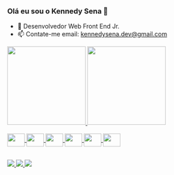 ### Olá eu sou o Kennedy Sena 👋

- 🌱 Desenvolvedor Web Front End Jr.
- 📫 Contate-me email: kennedysena.dev@gmail.com

<div> 
  <a href="https://github.com/Kennedysena">                                      
  <img height = "180em" src = "https://github-readme-stats.vercel.app/api?username=Kennedysena&show_icons=true&theme=dark&include_all_commits=true&count_private=true" />
  <img height = "180em" src = "https://github-readme-stats.vercel.app/api/top-langs/?username=Kennedysena&layout=compact&langs_count=16&theme=dark" />
</div>

<div style = "display: inline_block"> <br>
  <img align = "center"  height = "30" width = "40" src ="https://cdn.jsdelivr.net/gh/devicons/devicon/icons/javascript/javascript-original.svg">
  <img align = "center"  height = "30" width = "40" src ="https://cdn.jsdelivr.net/gh/devicons/devicon/icons/html5/html5-original.svg">
  <img align = "center"  height = "30" width = "40" src ="https://cdn.jsdelivr.net/gh/devicons/devicon/icons/css3/css3-original.svg">
  <img align = "center"  height = "30" width = "40" src ="https://cdn.jsdelivr.net/gh/devicons/devicon/icons/c/c-original.svg">
  <img align = "center"  height = "30" width = "40" src ="https://cdn.jsdelivr.net/gh/devicons/devicon/icons/figma/figma-original.svg">
  <img align = "center"  height = "30" width = "40" src ="https://cdn.jsdelivr.net/gh/devicons/devicon/icons/xd/xd-plain.svg">

 
  
  
##

<div>
  <a href = "mailto:kennedy.sena87@gmail.com"><img src = "https://img.shields.io/badge/Gmail-%23333?style=for-the-badge&logo=gmail&logoColor=white" target = " _blank "> </a>
  <a href="https://www.linkedin.com/in/kennedy-sena-de-freitas" target="_blank"> <img src= "https://img.shields.io/badge/LinkedIn-%230077B5?style=for-the-badge&logo=linkedin&logoColor=white" target =" _ blank "> </a>
  <a href = "https://discord.com/channels/@me" target"_blank"> <img src = 	"https://img.shields.io/badge/Discord-7289DA?style=for-the-badge&logo=discord&logoColor=white" taget ="_blank"></a>
</div>
